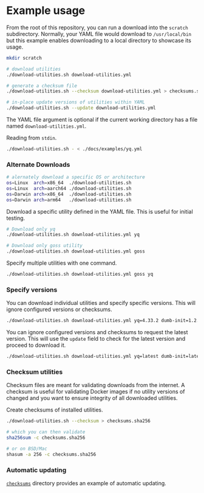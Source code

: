 # Example usage

From the root of this repository, you can run a download into the `scratch`
subdirectory.  Normally, your YAML file would download to `/usr/local/bin` but
this example enables downloading to a local directory to showcase its usage.

```bash
mkdir scratch

# download utilities
./download-utilities.sh download-utilities.yml

# generate a checksum file
./download-utilities.sh --checksum download-utilities.yml > checksums.sha256sum

# in-place update versions of utilities within YAML
./download-utilities.sh --update download-utilities.yml
```

The YAML file argument is optional if the current working directory has a file
named `download-utilities.yml`.

Reading from `stdin`.

```bash
./download-utilities.sh - < ./docs/examples/yq.yml
```

### Alternate Downloads

```bash
# alernately download a specific OS or architecture
os=Linux  arch=x86_64  ./download-utilities.sh
os=Linux  arch=aarch64 ./download-utilities.sh
os=Darwin arch=x86_64  ./download-utilities.sh
os=Darwin arch=arm64   ./download-utilities.sh
```

Download a specific utility defined in the YAML file.  This is useful for
initial testing.

```bash
# Download only yq
./download-utilities.sh download-utilities.yml yq

# Download only goss utility
./download-utilities.sh download-utilities.yml goss
```

Specify multiple utilities with one command.

```bash
./download-utilities.sh download-utilities.yml goss yq
```

### Specify versions

You can download individual utilities and specify specific versions.  This will
ignore configured versions or checksums.

```bash
./download-utilities.sh download-utilities.yml yq=4.33.2 dumb-init=1.2.2
```

You can ignore configured versions and checksums to request the latest version.
This will use the `update` field to check for the latest version and proceed to
download it.

```bash
./download-utilities.sh download-utilities.yml yq=latest dumb-init=latest
```

### Checksum utilities

Checksum files are meant for validating downloads from the internet.  A checksum
is useful for validating Docker images if no utility versions of changed and you
want to ensure integrity of all downloaded utilities.

Create checksums of installed utilities.

```bash
./download-utilities.sh --checksum > checksums.sha256

# which you can then validate
sha256sum -c checksums.sha256

# or on BSD/Mac
shasum -a 256 -c checksums.sha256
```

### Automatic updating

[`checksums`](../checksums) directory provides an example of automatic updating.
